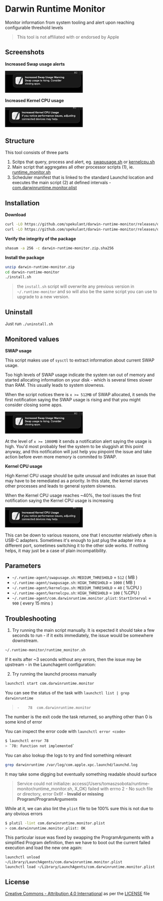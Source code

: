 # Darwin Runtime Monitor

Monitor information from system tooling and alert upon reaching configurable threshold levels

> This tool is not affiliated with or endorsed by Apple

## Screenshots

**Increased Swap usage alerts**

<p align="left">
  <img width="256" src="media/swap-warning.png" alt="Example image removed">
</p>

**Increased Kernel CPU usage**

<p align="left">
  <img width="256" src="media/kernel-cpu-warning.png" alt="Example image removed">
</p>

## Structure

This tool consists of three parts 

1. Scitps that query, process and alert, eg. [swapusage.sh](./swapusage.sh) or [kernelcpu.sh](./kernelcpu.sh)
2. Main script that aggregates all other processor scripts (1), ie. [runtime_monitor.sh](./runtime_monitor.sh)
3. Scheduler manifest that is linked to the standard Launchd location and executes the main script (2) at defined intervals - [com.darwinruntime.monitor.plist](./com.darwinruntime.monitor.plist)

## Installation

**Download**
```bash
curl -LO https://github.com/spekulant/darwin-runtime-monitor/releases/download/latest/darwin-runtime-monitor.zip
curl -LO https://github.com/spekulant/darwin-runtime-monitor/releases/download/latest/darwin-runtime-monitor.zip.sha256
```

**Verify the integrity of the package**
```bash
shasum -a 256 -c darwin-runtime-monitor.zip.sha256
```

**Install the package**

```bash
unzip darwin-runtime-monitor.zip
cd darwin-runtime-monitor
./install.sh
```

> the `install.sh` script will overwrite any previous version in `~/.runtime-monitor` and so will also be the same script you can use to upgrade to a new version.

## Uninstall

Just run `./uninstall.sh`

## Monitored values

**SWAP usage**

This script makes use of `sysctl` to extract information about current SWAP usage. 

Too high levels of SWAP usage indicate the system ran out of memory and started allocating 
information on your disk - which is several times slower than RAM. This usually leads to system slowness.

When the script notices there is `x >= 512MB` of SWAP allocated, it sends the first notification saying the SWAP usage is rising and that you might consider closing some apps.

<p align="left">
  <img width="256" src="media/swap-warning.png" alt="Example image removed">
</p>

At the level of `x >= 1000MB` it sends a notification alert saying the usage is high. You'd most probably feel the system to be sluggish at this point anyway, and this notification will just help you pinpoint the issue and take action before even more memory is commited to SWAP.

**Kernel CPU usage**

High Kernel CPU usage should be quite unusual and indicates an issue that may have to be remediated as a priority. In this state, the kernel starves other processes and leads to general system slowness.

When the Kernel CPU usage reaches ~40%, the tool issues the first notification saying the Kernel CPU usage is increasing

<p align="left">
  <img width="256" src="media/kernel-cpu-warning.png" alt="Example image removed">
</p>

This can be down to various reasons, one that I encounter relatively often is USB-C adapters. Sometimes it's enough to just plug the adapter into a different port, sometimes switching it to the other side works. If nothing helps, it may just be a case of plain incompatibility. 

## Parameters

- `~/.runtime-agent/swapusage.sh`: `MEDIUM_THRESHOLD` = `512` ( MB )
- `~/.runtime-agent/swapusage.sh`: `HIGH_THRESHOLD` = `1000` ( MB )
- `~/.runtime-agent/kernelcpu.sh`: `MEDIUM_THRESHOLD` = `40` ( %CPU )
- `~/.runtime-agent/kernelcpu.sh`: `HIGH_THRESHOLD` = `100` ( %CPU )
- `~/.runtime-agent/com.darwinruntime.monitor.plist`: `StartInterval` = `900` ( every 15 mins )

## Troubleshooting

1. Try running the main script manually. It is expected it should take a few seconds to run - if it exits immediately, the issue would be somewhere downstream. 

```bash
~/.runtime-monitor/runtime_monitor.sh
```

If it exits after ~3 seconds without any errors, then the issue may be upstream - in the Launchagent configuration: 

2. Try running the launchd process manually

```bash
launchctl start com.darwinruntime.monitor
```

You can see the status of the task with `launchctl list | grep darwinruntime`

> `-	78	com.darwinruntime.monitor`

The number is the exit code the task returned, so anything other than 0 is some kind of error

You can inspect the error code with `launchctl error <code>`

```bash
$ launchctl error 78
> `78: Function not implemented`
```

You can also lookup the logs to try and find something relevant

```bash
grep darwinruntime /var/log/com.apple.xpc.launchd/launchd.log
```

It may take some digging but eventually something readable should surface

> Service could not initialize: access(/Users/tomaszsobota/runtime-monitor/runtime_monitor.sh, X_OK) failed with errno 2 - No such file or directory, error 0x6f - **Invalid or missing Program/ProgramArguments**

While at it, we can also lint the `plist` file to be 100% sure this is not due to any obvious errors

```bash
$ plutil -lint com.darwinruntime.monitor.plist
> com.darwinruntime.monitor.plist: OK
```

This particular issue was fixed by swapping the ProgramArguments with a simplified Program definition, then we have to boot out the current failed execution and load the new one again:

```
launchctl unload ~/Library/LaunchAgents/com.darwinruntime.monitor.plist
launchctl load ~/Library/LaunchAgents/com.darwinruntime.monitor.plist
```

## License

[Creative Commons - Attribution 4.0 International](https://creativecommons.org/licenses/by/4.0/) as per the [LICENSE](./LICENSE) file
